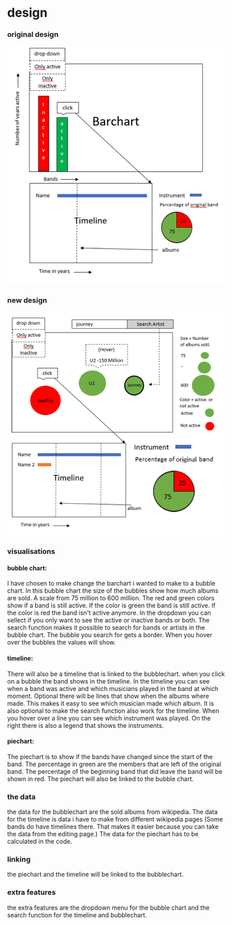 # design

### original design
![GitHub excample](/doc/dataproject.PNG)

### new design
![GitHub excample](/doc/dataproject2.PNG)

### visualisations
#### bubble chart: 
I have chosen to make change the barchart i wanted to make to a bubble chart. 
In this bubble chart the size of the bubbles show how much albums are sold. A scale from 75 million to 600 million.
The red and green colors show if a band is still active. If the color is green the band is still active. 
If the color is red the band isn't active anymore. In the dropdown you can sellect if you only want to see the active or inactive bands or both.
The search function makes it possible to search for bands or artists in the bubble chart. 
The bubble you search for gets a border. When you hover over the bubbles the values will show.
#### timeline:
There will also be a timeline that is linked to the bubblechart. when you click on a bubble the band shows in the timeline.
In the timeline you can see when a band was active and which musicians played in the band at which moment. Optional there will be lines
that show when the albums where made. This makes it easy to see which musician made which album. It is also optional to make the search function also work for the timeline.
When you hover over a line you can see which instrument was played. On the right there is also a legend that shows the instruments.
#### piechart:
The piechart is to show if the bands have changed since the start of the band. The percentage in green are the members that are left of the original band.
The percentage of the beginning band that did leave the band will be shown in red. The piechart will also be linked to the bubble chart.

### the data
the data for the bubblechart are the sold albums from wikipedia. The data for the timeline is data i have to make from different wikipedia pages (Some bands do have timelines there. That makes it easier because you can take the data from the editing page.) The data for the piechart has to be calculated in the code. 

### linking
the piechart and the timeline will be linked to the bubblechart. 

### extra features
the extra features are the dropdown menu for the bubble chart and the search function for the timeline and bubblechart.
